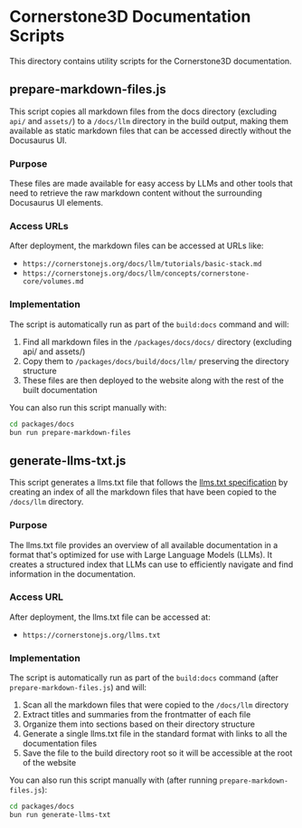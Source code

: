 # Cornerstone3D Documentation Scripts

This directory contains utility scripts for the Cornerstone3D documentation.

## prepare-markdown-files.js

This script copies all markdown files from the docs directory (excluding `api/` and `assets/`) to a `/docs/llm` directory in the build output, making them available as static markdown files that can be accessed directly without the Docusaurus UI.

### Purpose

These files are made available for easy access by LLMs and other tools that need to retrieve the raw markdown content without the surrounding Docusaurus UI elements.

### Access URLs

After deployment, the markdown files can be accessed at URLs like:

- `https://cornerstonejs.org/docs/llm/tutorials/basic-stack.md`
- `https://cornerstonejs.org/docs/llm/concepts/cornerstone-core/volumes.md`

### Implementation

The script is automatically run as part of the `build:docs` command and will:

1. Find all markdown files in the `/packages/docs/docs/` directory (excluding api/ and assets/)
2. Copy them to `/packages/docs/build/docs/llm/` preserving the directory structure
3. These files are then deployed to the website along with the rest of the built documentation

You can also run this script manually with:

```bash
cd packages/docs
bun run prepare-markdown-files
```

## generate-llms-txt.js

This script generates a llms.txt file that follows the [llms.txt specification](https://llmstxt.site) by creating an index of all the markdown files that have been copied to the `/docs/llm` directory.

### Purpose

The llms.txt file provides an overview of all available documentation in a format that's optimized for use with Large Language Models (LLMs). It creates a structured index that LLMs can use to efficiently navigate and find information in the documentation.

### Access URL

After deployment, the llms.txt file can be accessed at:

- `https://cornerstonejs.org/llms.txt`

### Implementation

The script is automatically run as part of the `build:docs` command (after `prepare-markdown-files.js`) and will:

1. Scan all the markdown files that were copied to the `/docs/llm` directory
2. Extract titles and summaries from the frontmatter of each file
3. Organize them into sections based on their directory structure
4. Generate a single llms.txt file in the standard format with links to all the documentation files
5. Save the file to the build directory root so it will be accessible at the root of the website

You can also run this script manually with (after running `prepare-markdown-files.js`):

```bash
cd packages/docs
bun run generate-llms-txt
```
